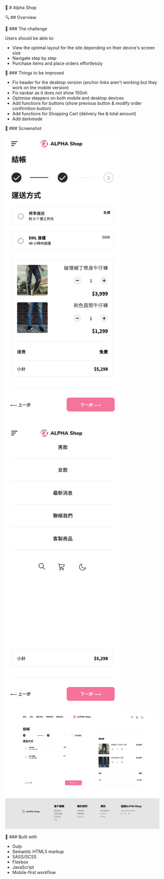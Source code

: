 🛒 # Alpha Shop 

🔍 ## Overview 

💪 ### The challenge 

Users should be able to:

- View the optimal layout for the site depending on their device's screen size
- Navigate step by step
- Purchase items and place orders effortlessly

🤯 ### Things to be improved 

- Fix header for the desktop version (anchor links aren't working but they work on the mobile version)
- Fix navbar as it does not show 100vh
- Optimise steppers on both mobile and desktop devices
- Add functions for buttons (show previous button & modify order confirmtion button)
- Add functions for Shopping Cart (delivery fee & total amount)
- Add darkmode

📸 ### Screenshot 

![](./images/mobile-375px.png)
![](./images/mobile-burger-375px.png)
![](./images/desktop-1440px.png)

🔨 ### Built with 

- Gulp
- Semantic HTML5 markup
- SASS/SCSS
- Flexbox
- JavaScript
- Mobile-first workflow
